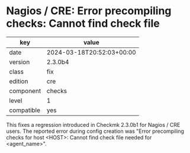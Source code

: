 [//]: # (werk v2)
# Nagios / CRE: Error precompiling checks: Cannot find check file

key        | value
---------- | ---
date       | 2024-03-18T20:52:03+00:00
version    | 2.3.0b4
class      | fix
edition    | cre
component  | checks
level      | 1
compatible | yes

This fixes a regression introduced in Checkmk 2.3.0b1 for Nagios / CRE users.
The reported error during config creation was
"Error precompiling checks for host \<HOST\>: Cannot find check file needed for \<agent_name\>".

